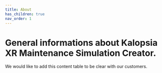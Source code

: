 ```yaml
---
title: About
has_children: true
nav_order: 1
---
```


# General informations about Kalopsia XR Maintenance Simulation Creator.
We would like to add this content table to be clear with our customers.

